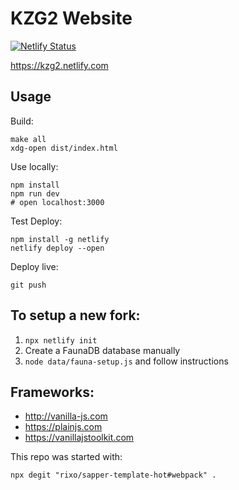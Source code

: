 # KZG2 Website

[![Netlify Status](https://api.netlify.com/api/v1/badges/4eb0aebd-3e14-46e7-b5fc-8441117bef0d/deploy-status)](https://app.netlify.com/sites/kzg2/deploys)

https://kzg2.netlify.com

## Usage

Build:

    make all
    xdg-open dist/index.html

Use locally:

    npm install
    npm run dev
    # open localhost:3000 

Test Deploy:

    npm install -g netlify
    netlify deploy --open

Deploy live:

    git push

## To setup a new fork:

1. `npx netlify init`
2. Create a FaunaDB database manually
3. `node data/fauna-setup.js` and follow instructions

## Frameworks:

- http://vanilla-js.com
- https://plainjs.com
- https://vanillajstoolkit.com

This repo was started with:

    npx degit "rixo/sapper-template-hot#webpack" .
